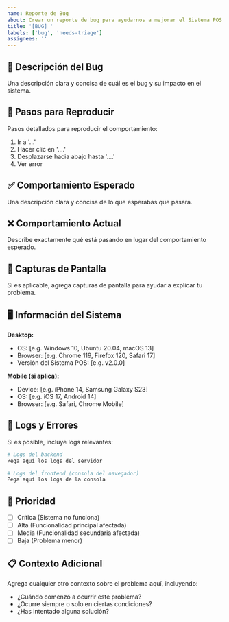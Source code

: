```yaml
---
name: Reporte de Bug
about: Crear un reporte de bug para ayudarnos a mejorar el Sistema POS O'data
title: '[BUG] '
labels: ['bug', 'needs-triage']
assignees: ''
---
```


## 🐛 Descripción del Bug
Una descripción clara y concisa de cuál es el bug y su impacto en el sistema.

## 🔄 Pasos para Reproducir
Pasos detallados para reproducir el comportamiento:
1. Ir a '...'
2. Hacer clic en '....'
3. Desplazarse hacia abajo hasta '....'
4. Ver error

## ✅ Comportamiento Esperado
Una descripción clara y concisa de lo que esperabas que pasara.

## ❌ Comportamiento Actual
Describe exactamente qué está pasando en lugar del comportamiento esperado.

## 📱 Capturas de Pantalla
Si es aplicable, agrega capturas de pantalla para ayudar a explicar tu problema.

## 🖥️ Información del Sistema
**Desktop:**
- OS: [e.g. Windows 10, Ubuntu 20.04, macOS 13]
- Browser: [e.g. Chrome 119, Firefox 120, Safari 17]
- Versión del Sistema POS: [e.g. v2.0.0]

**Mobile (si aplica):**
- Device: [e.g. iPhone 14, Samsung Galaxy S23]
- OS: [e.g. iOS 17, Android 14]
- Browser: [e.g. Safari, Chrome Mobile]

## 🔧 Logs y Errores
Si es posible, incluye logs relevantes:
```bash
# Logs del backend
Pega aquí los logs del servidor

# Logs del frontend (consola del navegador)
Pega aquí los logs de la consola
```

## 🎯 Prioridad
- [ ] Crítica (Sistema no funciona)
- [ ] Alta (Funcionalidad principal afectada)
- [ ] Media (Funcionalidad secundaria afectada)
- [ ] Baja (Problema menor)

## 📋 Contexto Adicional
Agrega cualquier otro contexto sobre el problema aquí, incluyendo:
- ¿Cuándo comenzó a ocurrir este problema?
- ¿Ocurre siempre o solo en ciertas condiciones?
- ¿Has intentado alguna solución?
